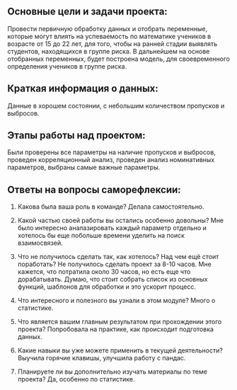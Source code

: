 ## Основные цели и задачи проекта:
Провести первичную обработку данных и отобрать переменные, которые могут влиять на успеваемость по математике учеников в возрасте от 15 до 22 лет, для того, чтобы на ранней стадии выявлять студентов, находящихся в группе риска.
В дальнейшем на основе отобранных переменных, будет построена модель, для своевременного определения учеников в группе риска.

## Краткая информация о данных:
Данные в хорошем состоянии, с небольшим количеством пропусков и выбросов.

## Этапы работы над проектом:
Были проверены все параметры на наличие пропусков и выбросов, проведен корреляционный анализ, проведен анализ номинативных параметров, выбраны самые важные параметры.

## Ответы на вопросы саморефлексии:

1. Какова была ваша роль в команде? Делала самостоятельно.

2. Какой частью своей работы вы остались особенно довольны? Мне было интересно аналазировать каждый параметр отдельно и хотелось бы еще побольше времени уделить на поиск взаимосвязей.

3. Что не получилось сделать так, как хотелось? Над чем ещё стоит поработать? Не получилось сделать проект за 8-10 часов. Мне кажется, что потратила около 30 часов, но есть еще что дорабатывать. Думаю, что стоит собрать список из основных функций, шаблонов для обработки и это ускорит процесс.

4. Что интересного и полезного вы узнали в этом модуле? Много о статистике. 

5. Что является вашим главным результатом при прохождении этого проекта? Попробовала на практике, как происходит подготовка данных.

6. Какие навыки вы уже можете применить в текущей деятельности? Выучила горячие клавишы, улучшила работу с пандас.

7. Планируете ли вы дополнительно изучать материалы по теме проекта? Да, особенно по статистике.